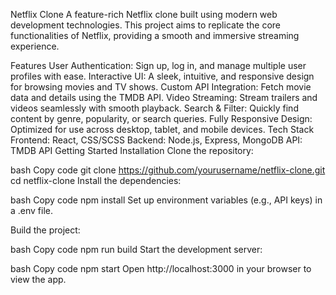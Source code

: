 Netflix Clone
A feature-rich Netflix clone built using modern web development technologies. This project aims to replicate the core functionalities of Netflix, providing a smooth and immersive streaming experience.

Features
User Authentication: Sign up, log in, and manage multiple user profiles with ease.
Interactive UI: A sleek, intuitive, and responsive design for browsing movies and TV shows.
Custom API Integration: Fetch movie data and details using the TMDB API.
Video Streaming: Stream trailers and videos seamlessly with smooth playback.
Search & Filter: Quickly find content by genre, popularity, or search queries.
Fully Responsive Design: Optimized for use across desktop, tablet, and mobile devices.
Tech Stack
Frontend: React, CSS/SCSS
Backend: Node.js, Express, MongoDB
API: TMDB API
Getting Started
Installation
Clone the repository:

bash
Copy code
git clone https://github.com/yourusername/netflix-clone.git
cd netflix-clone
Install the dependencies:

bash
Copy code
npm install
Set up environment variables (e.g., API keys) in a .env file.

Build the project:

bash
Copy code
npm run build
Start the development server:

bash
Copy code
npm start
Open http://localhost:3000 in your browser to view the app.
